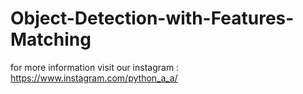 # Object-Detection-with-Features-Matching
 for more information visit our instagram : https://www.instagram.com/python_a_a/
